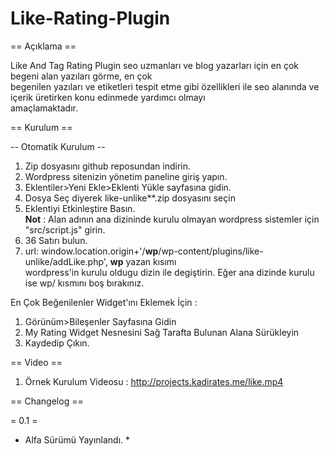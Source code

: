 # Like-Rating-Plugin
== Açıklama ==

Like And Tag Rating Plugin seo uzmanları ve blog yazarları için en çok begeni alan yazıları görme, en çok <br>
begenilen yazıları ve  etiketleri tespit etme gibi  özellikleri ile seo  alanında ve içerik üretirken konu edinmede yardımcı olmayı <br>
amaçlamaktadır.



== Kurulum ==

-- Otomatik Kurulum --

1. Zip dosyasını github reposundan indirin.
2. Wordpress sitenizin yönetim paneline giriş yapın.
3. Eklentiler>Yeni Ekle>Eklenti Yükle sayfasına gidin.
4. Dosya Seç diyerek like-unlike**.zip dosyasını seçin
5. Eklentiyi Etkinleştire Basın. <br>
<b>Not</b> : Alan adının ana dizininde kurulu olmayan wordpress sistemler için "src/script.js" girin.
1. 36 Satırı bulun.
2.  url: window.location.origin+'/<b>wp</b>/wp-content/plugins/like-unlike/addLike.php', <b>wp</b> yazan kısımı <br> 
wordpress'in kurulu oldugu dizin ile degiştirin. 
Eğer ana dizinde kurulu ise wp/ kısmını boş bırakınız.

En Çok Beğenilenler Widget'ını Eklemek İçin : 
1. Görünüm>Bileşenler Sayfasına Gidin
2. My Rating Widget Nesnesini Sağ Tarafta Bulunan Alana Sürükleyin
3. Kaydedip Çıkın.

== Video ==

1. Örnek Kurulum Videosu : http://projects.kadirates.me/like.mp4

== Changelog ==

= 0.1 =
* Alfa Sürümü Yayınlandı. *


